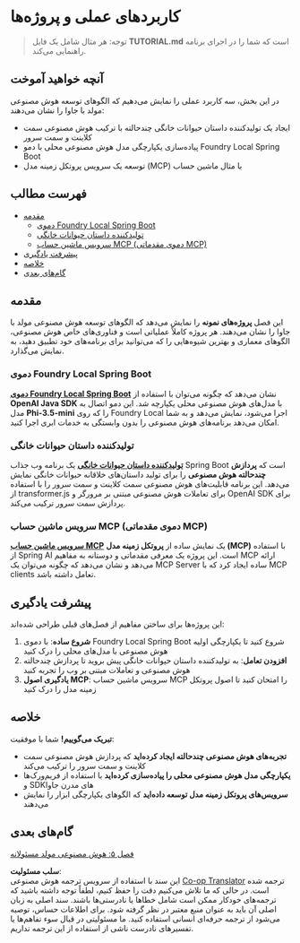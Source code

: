 <!--
CO_OP_TRANSLATOR_METADATA:
{
  "original_hash": "da1b6d87b8a73306b29f9a1bdd681221",
  "translation_date": "2025-07-21T16:32:21+00:00",
  "source_file": "04-PracticalSamples/README.md",
  "language_code": "fa"
}
-->
# کاربردهای عملی و پروژه‌ها

> توجه: هر مثال شامل یک فایل **TUTORIAL.md** است که شما را در اجرای برنامه راهنمایی می‌کند.

## آنچه خواهید آموخت
در این بخش، سه کاربرد عملی را نمایش می‌دهیم که الگوهای توسعه هوش مصنوعی مولد با جاوا را نشان می‌دهند:
- ایجاد یک تولیدکننده داستان حیوانات خانگی چند‌حالته با ترکیب هوش مصنوعی سمت کلاینت و سمت سرور
- پیاده‌سازی یکپارچگی مدل هوش مصنوعی محلی با دمو Foundry Local Spring Boot
- توسعه یک سرویس پروتکل زمینه مدل (MCP) با مثال ماشین حساب

## فهرست مطالب

- [مقدمه](../../../04-PracticalSamples)
  - [دموی Foundry Local Spring Boot](../../../04-PracticalSamples)
  - [تولیدکننده داستان حیوانات خانگی](../../../04-PracticalSamples)
  - [سرویس ماشین حساب MCP (دموی مقدماتی MCP)](../../../04-PracticalSamples)
- [پیشرفت یادگیری](../../../04-PracticalSamples)
- [خلاصه](../../../04-PracticalSamples)
- [گام‌های بعدی](../../../04-PracticalSamples)

## مقدمه

این فصل **پروژه‌های نمونه** را نمایش می‌دهد که الگوهای توسعه هوش مصنوعی مولد با جاوا را نشان می‌دهند. هر پروژه کاملاً عملیاتی است و فناوری‌های خاص هوش مصنوعی، الگوهای معماری و بهترین شیوه‌هایی را که می‌توانید برای برنامه‌های خود تطبیق دهید، به نمایش می‌گذارد.

### دموی Foundry Local Spring Boot

**[دموی Foundry Local Spring Boot](foundrylocal/README.md)** نشان می‌دهد که چگونه می‌توان با استفاده از **OpenAI Java SDK** با مدل‌های هوش مصنوعی محلی یکپارچه شد. این دمو اتصال به مدل **Phi-3.5-mini** را که روی Foundry Local اجرا می‌شود، نمایش می‌دهد و به شما امکان می‌دهد برنامه‌های هوش مصنوعی را بدون وابستگی به خدمات ابری اجرا کنید.

### تولیدکننده داستان حیوانات خانگی

**[تولیدکننده داستان حیوانات خانگی](petstory/README.md)** یک برنامه وب جذاب Spring Boot است که **پردازش چند‌حالته هوش مصنوعی** را برای تولید داستان‌های خلاقانه حیوانات خانگی نمایش می‌دهد. این برنامه قابلیت‌های هوش مصنوعی سمت کلاینت و سمت سرور را با استفاده از transformer.js برای تعاملات هوش مصنوعی مبتنی بر مرورگر و OpenAI SDK برای پردازش سمت سرور ترکیب می‌کند.

### سرویس ماشین حساب MCP (دموی مقدماتی MCP)

**[سرویس ماشین حساب MCP](mcp/calculator/README.md)** یک نمایش ساده از **پروتکل زمینه مدل (MCP)** با استفاده از Spring AI است. این پروژه یک معرفی مقدماتی و دوستانه به مفاهیم MCP ارائه می‌دهد و نشان می‌دهد که چگونه می‌توان یک MCP Server ساده ایجاد کرد که با MCP clients تعامل داشته باشد.

## پیشرفت یادگیری

این پروژه‌ها برای ساختن مفاهیم از فصل‌های قبلی طراحی شده‌اند:

1. **شروع ساده**: با دموی Foundry Local Spring Boot شروع کنید تا یکپارچگی اولیه هوش مصنوعی با مدل‌های محلی را درک کنید
2. **افزودن تعامل**: به تولیدکننده داستان حیوانات خانگی پیش بروید تا پردازش چند‌حالته هوش مصنوعی و تعاملات مبتنی بر وب را تجربه کنید
3. **یادگیری اصول MCP**: سرویس ماشین حساب MCP را امتحان کنید تا اصول پروتکل زمینه مدل را درک کنید

## خلاصه

**تبریک می‌گوییم!** شما با موفقیت:

- **تجربه‌های هوش مصنوعی چند‌حالته ایجاد کرده‌اید** که پردازش هوش مصنوعی سمت کلاینت و سمت سرور را ترکیب می‌کند
- **یکپارچگی مدل هوش مصنوعی محلی را پیاده‌سازی کرده‌اید** با استفاده از فریم‌ورک‌ها و SDKهای مدرن جاوا
- **سرویس‌های پروتکل زمینه مدل توسعه داده‌اید** که الگوهای یکپارچگی ابزار را نمایش می‌دهند

## گام‌های بعدی

[فصل ۵: هوش مصنوعی مولد مسئولانه](../05-ResponsibleGenAI/README.md)

**سلب مسئولیت**:  
این سند با استفاده از سرویس ترجمه هوش مصنوعی [Co-op Translator](https://github.com/Azure/co-op-translator) ترجمه شده است. در حالی که ما تلاش می‌کنیم دقت را حفظ کنیم، لطفاً توجه داشته باشید که ترجمه‌های خودکار ممکن است شامل خطاها یا نادرستی‌ها باشند. سند اصلی به زبان اصلی آن باید به عنوان منبع معتبر در نظر گرفته شود. برای اطلاعات حساس، توصیه می‌شود از ترجمه حرفه‌ای انسانی استفاده کنید. ما مسئولیتی در قبال سوء تفاهم‌ها یا تفسیرهای نادرست ناشی از استفاده از این ترجمه نداریم.